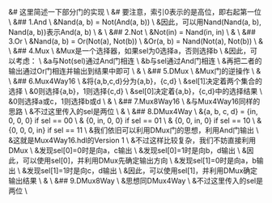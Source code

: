&# 这里简述一下部分门的实现                             \\
&# 要注意，索引0表示的是高位，即右起第一位              \\
&## 1.And                                               \\
&Nand(a, b) = Not(And(a, b))                            \\
&因此，可以用Nand(Nand(a, b), Nand(a, b))表示And(a, b)  \\
&                                                       \\
&## 2.Not                                               \\
&Not(in) = Nand(in, in)                                 \\
&                                                       \\
&## 3.Or                                                \\
&Nand(a, b) = Or(Not(a), Not(b))                        \\
&Or(a, b) = Nand(Not(a), Not(b))                        \\
&                                                       \\
&## 4.Mux                                               \\
&Mux是一个选择器，如果sel为0选择a，否则选择b            \\
&因此，可以考虑：                                       \\
&a与Not(sel)通过And门相连                               \\
&b与sel通过And门相连                                    \\
&再把二者的输出通过Or门相连并输出到结果中即可           \\
&                                                       \\
&## 5.DMux                                              \\
&Mux门的逆操作                                          \\
&                                                       \\
&## 6.Mux4Way16                                         \\
&将{a,b,c,d}分为{a,b}，{c,d}                            \\
&sel[1]决定着两个集合的选择                             \\
&0则选择{a,b}，1则选择{c,d}                             \\
&sel[0]决定着{a,b}，{c,d}中的选择结果                   \\
&0则选择a或c，1则选择b或d                               \\
&                                                       \\
&## 7.Mux8Way16                                         \\
&与Mux4Way16同样的思路                                  \\
&不过这里传入的sel是两位                                \\
&                                                       \\
&## 8.DMux4Way                                          \\
&{a, b, c, d} = {in, 0, 0, 0} if sel == 00              \\
&               {0, in, 0, 0} if sel == 01              \\
&               {0, 0, in, 0} if sel == 10              \\
&               {0, 0, 0, in} if sel == 11              \\
&我们依旧可以利用DMux门的思想，利用And门输出            \\
&这就是Mux4Way16.hdl的Version 1                         \\
&不过这样比较复杂，我们不妨直接利用DMux                 \\
&发现sel[0]=0时是向a，c输出                             \\
&发现sel[0]=1时是向b，d输出	                            \\
&因此，可以使用sel[0]，并利用DMux先确定输出方向         \\
&发现sel[1]=0时是向a，b输出                             \\
&发现sel[1]=1时是向c，d输出	                            \\
&因此，可以使用sel[1]，并利用DMux确定输出结果           \\
&                                                       \\
&## 9.DMux8Way                                          \\
&思想同DMux4Way                                         \\
&不过这里传入的sel是两位                                \\
